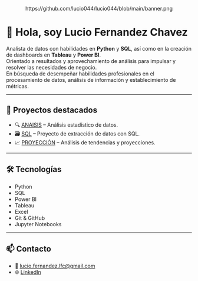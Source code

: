 <p align="center">
  https://github.com/lucio044/lucio044/blob/main/banner.png
</p>


# 👋 Hola, soy Lucio Fernandez Chavez

Analista de datos con habilidades en **Python** y **SQL**, así como en la creación de dashboards en **Tableau** y **Power BI**.  
Orientado a resultados y aprovechamiento de análisis para impulsar y resolver las necesidades de negocio.  
En búsqueda de desempeñar habilidades profesionales en el procesamiento de datos, análisis de información y establecimiento de métricas.

---

## 🚀 Proyectos destacados

- 🔍 [ANAISIS](https://github.com/lucio044/ANALISIS-ESTADISCO.git) – Análisis estadístico de datos.
- 🗃️ [SQL](https://github.com/lucio044/PROYECTO-DE-ESTRACCION-DE-DATOS-CON-SQL.git) – Proyecto de extracción de datos con SQL.
- 📈 [PROYECCIÓN](https://github.com/lucio044/PROYECTO-TENDENCIAS.git) – Análisis de tendencias y proyecciones.

---

## 🛠️ Tecnologías

- Python  
- SQL  
- Power BI  
- Tableau  
- Excel  
- Git & GitHub
- Jupyter Notebooks

---

## 📫 Contacto

- 📧 lucio.fernandez.lfc@gmail.com  
- 🌐 [LinkedIn](https://www.linkedin.com/in/lucio-fernandez-chavez)

